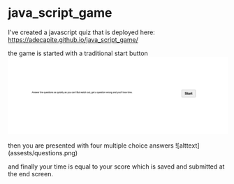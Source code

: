 # java_script_game

I've created a javascript quiz that is deployed here: https://adecapite.github.io/java_script_game/

the game is started with a traditional start button ![Alt text](assests/startscreen.png)

then you are presented with four multiple choice answers ![alttext] (assests/questions.png)

and finally your time is equal to your score which is saved and submitted at the end screen.